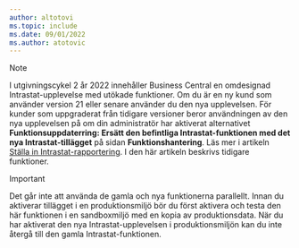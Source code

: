 ```yaml
---
author: altotovi
ms.topic: include
ms.date: 09/01/2022
ms.author: atotovic
---
```

> [!NOTE]
> I utgivningscykel 2 år 2022 innehåller Business Central en omdesignad Intrastat-upplevelse med utökade funktioner. Om du är en ny kund som använder version 21 eller senare använder du den nya upplevelsen. För kunder som uppgraderat från tidigare versioner beror användningen av den nya upplevelsen på om din administratör har aktiverat alternativet **Funktionsuppdaterring: Ersätt den befintliga Intrastat-funktionen med det nya Intrastat-tillägget** på sidan **Funktionshantering**. Läs mer i artikeln [Ställa in Intrastat-rapportering](../finance-how-setup-report-intrastat.md). I den här artikeln beskrivs tidigare funktioner.

> [!IMPORTANT]
> Det går inte att använda de gamla och nya funktionerna parallellt. Innan du aktiverar tillägget i en produktionsmiljö bör du först aktivera och testa den här funktionen i en sandboxmiljö med en kopia av produktionsdata. När du har aktiverat den nya Intrastat-upplevelsen i produktionsmiljön kan du inte återgå till den gamla Intrastat-funktionen.